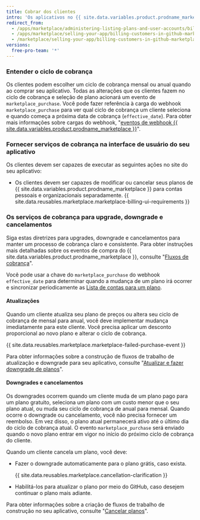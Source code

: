 ```yaml
---
title: Cobrar dos clientes
intro: 'Os aplicativos no {{ site.data.variables.product.prodname_marketplace }} devem aderir às diretrizes de cobrança do GitHub e oferecer suporte aos serviços recomendados. A observância das nossas diretrizes ajuda os clientes a percorrer o processo de cobrança sem nenhuma surpresa.'
redirect_from:
  - /apps/marketplace/administering-listing-plans-and-user-accounts/billing-customers-in-github-marketplace/
  - /apps/marketplace/selling-your-app/billing-customers-in-github-marketplace/
  - /marketplace/selling-your-app/billing-customers-in-github-marketplace
versions:
  free-pro-team: '*'
---
```




### Entender o ciclo de cobrança

Os clientes podem escolher um ciclo de cobrança mensal ou anual quando ao comprar seu aplicativo. Todas as alterações que os clientes fazem no ciclo de cobrança e seleção de plano acionará um evento de `marketplace_purchase`. Você pode fazer referência à carga do webhook `marketplace_purchase` para ver qual ciclo de cobrança um cliente seleciona e quando começa a próxima data de cobrança (`effective_date`). Para obter mais informações sobre cargas do webhook, "[eventos de webhook {{ site.data.variables.product.prodname_marketplace }}](/marketplace/integrating-with-the-github-marketplace-api/github-marketplace-webhook-events/)".

### Fornecer serviços de cobrança na interface de usuário do seu aplicativo

Os clientes devem ser capazes de executar as seguintes ações no site do seu aplicativo:
- Os clientes devem ser capazes de modificar ou cancelar seus planos de {{ site.data.variables.product.prodname_marketplace }} para contas pessoais e organizacionais separadamente.
{{ site.data.reusables.marketplace.marketplace-billing-ui-requirements }}

### Os serviços de cobrança para upgrade, downgrade e cancelamentos

Siga estas diretrizes para upgrades, downgrade e cancelamentos para manter um processo de cobrança claro e consistente. Para obter instruções mais detalhadas sobre os eventos de compra do {{ site.data.variables.product.prodname_marketplace }}, consulte "[Fluxos de cobrança](/marketplace/integrating-with-the-github-marketplace-api/#billing-flows)".

Você pode usar a chave do `marketplace_purchase` do webhook `effective_date` para determinar quando a mudança de um plano irá ocorrer e sincronizar periodicamente as [Lista de contas para um plano](/v3/apps/marketplace/#list-accounts-for-a-plan).

#### Atualizações

Quando um cliente atualiza seu plano de preços ou altera seu ciclo de cobrança de mensal para anual, você deve implementar mudança imediatamente para este cliente. Você precisa aplicar um desconto proporcional ao novo plano e alterar o ciclo de cobrança.

{{ site.data.reusables.marketplace.marketplace-failed-purchase-event }}

Para obter informações sobre a construção de fluxos de trabalho de atualização e downgrade para seu aplicativo, consulte "[Atualizar e fazer downgrade de planos](/marketplace/integrating-with-the-github-marketplace-api/upgrading-and-downgrading-plans/)".

#### Downgrades e cancelamentos

Os downgrades ocorrem quando um cliente muda de um plano pago para um plano gratuito, seleciona um plano com um custo menor que o seu plano atual, ou muda seu ciclo de cobrança de anual para mensal. Quando ocorre o downgrade ou cancelamento, você não precisa fornecer um reembolso. Em vez disso, o plano atual permanecerá ativo até o último dia do ciclo de cobrança atual. O evento `marketplace_purchase` será enviado quando o novo plano entrar em vigor no início do próximo ciclo de cobrança do cliente.

Quando um cliente cancela um plano, você deve:
- Fazer o downgrade automaticamente para o plano grátis, caso exista.

  {{ site.data.reusables.marketplace.cancellation-clarification }}
- Habilitá-los para atualizar o plano por meio do GitHub, caso desejem continuar o plano mais adiante.

Para obter informações sobre a criação de fluxos de trabalho de construção no seu aplicativo, consulte "[Cancelar planos](/marketplace/integrating-with-the-github-marketplace-api/cancelling-plans/)".
